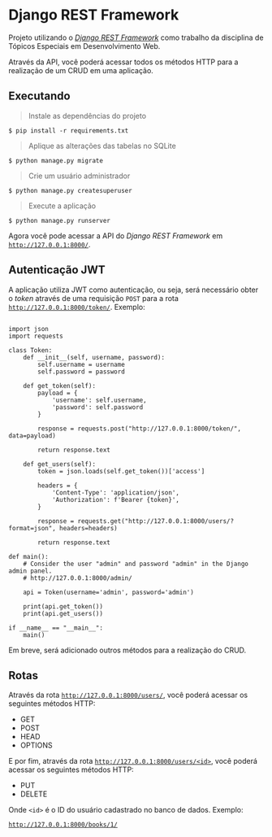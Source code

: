 # Django REST Framework
Projeto utilizando o [*Django REST Framework*](https://www.django-rest-framework.org/) como trabalho da disciplina de Tópicos Especiais em Desenvolvimento Web.

Através da API, você poderá acessar todos os métodos HTTP para a realização de um CRUD em uma aplicação.

## Executando
>Instale as dependências do projeto
~~~shell
$ pip install -r requirements.txt
~~~
>Aplique as alterações das tabelas no SQLite
~~~shell
$ python manage.py migrate
~~~
>Crie um usuário administrador
~~~shell
$ python manage.py createsuperuser
~~~
>Execute a aplicação
~~~shell
$ python manage.py runserver
~~~
Agora você pode acessar a API do *Django REST Framework* em [```http://127.0.0.1:8000/```](http://127.0.0.1:8000/).

## Autenticação JWT

A aplicação utiliza JWT como autenticação, ou seja, será necessário obter o *token* através de uma requisição ```POST``` para a rota [```http://127.0.0.1:8000/token/```](http://127.0.0.1:8000/token/). Exemplo:

~~~python3

import json
import requests

class Token:
    def __init__(self, username, password):
        self.username = username
        self.password = password

    def get_token(self):
        payload = {
            'username': self.username,
            'password': self.password
        }

        response = requests.post("http://127.0.0.1:8000/token/", data=payload)

        return response.text

    def get_users(self):
        token = json.loads(self.get_token())['access']

        headers = {
            'Content-Type': 'application/json',
            'Authorization': f'Bearer {token}',
        }

        response = requests.get("http://127.0.0.1:8000/users/?format=json", headers=headers)

        return response.text

def main():
    # Consider the user "admin" and password "admin" in the Django admin panel.
    # http://127.0.0.1:8000/admin/

    api = Token(username='admin', password='admin')

    print(api.get_token())
    print(api.get_users())

if __name__ == "__main__":
    main()

~~~

Em breve, será adicionado outros métodos para a realização do CRUD.

## Rotas
Através da rota [```http://127.0.0.1:8000/users/```](http://127.0.0.1:8000/users/), você poderá acessar os seguintes métodos HTTP:

* GET
* POST
* HEAD
* OPTIONS

E por fim, através da rota [```http://127.0.0.1:8000/users/<id>```](http://127.0.0.1:8000/users/<id>), você poderá acessar os seguintes métodos HTTP:

* PUT
* DELETE

Onde ```<id>``` é o ID do usuário cadastrado no banco de dados. Exemplo:

[```http://127.0.0.1:8000/books/1/```](http://127.0.0.1:8000/books/1/)
